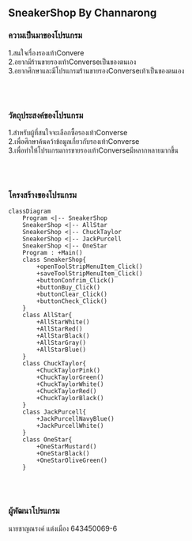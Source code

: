 ## SneakerShop By Channarong

### ความเป็นมาของโปรแกรม
1.สนใจเรื่องรองเท้าConvere<br/>
2.อยากมีร้านขายรองเท้าConverseเป็นของตนเอง<br/>
3.อยากศึกษาและมีโปรแกรมร้านขายรองConverseเท้าเป็นของตนเอง<br/>

<br/><br/>
### วัตถุประสงค์ของโปรแกรม
1.สำหรับผู้ที่สนใจจะเลือกซื้อรองเท้าConverse <br/>
2.เพื่อศึกษาค้นคว้าข้อมูลเกี่ยวกับรองเท้าConverse <br/>
3.เพื่อทำให้โปรแกรมการขายรองเท้าConverseมีหลากหลายมากขึ้น<br/>





<br/><br/>
### โครงสร้างของโปรแกรม
```mermaid
classDiagram
    Program <|-- SneakerShop
    SneakerShop <|-- AllStar
    SneakerShop <|-- ChuckTaylor
    SneakerShop <|-- JackPurcell
    SneakerShop <|-- OneStar
    Program : +Main()
    class SneakerShop{
        +openToolStripMenuItem_Click()
        +saveToolStripMenuItem_Click()
        +buttonConfrim_Click()
        +buttonBuy_Click()
        +buttonClear_Click()
        +buttonCheck_Click()
    }
    class AllStar{
        +AllStarWhite()
        +AllStarRed()
        +AllStarBlack()
        +AllStarGray()
        +AllStarBlue()
    }
    class ChuckTaylor{
        +ChuckTaylorPink()
        +ChuckTaylorGreen()
        +ChuckTaylorWhite()
        +ChuckTaylorRed()
        +ChuckTaylorBlack()
    }
    class JackPurcell{
        +JackPurcellNavyBlue()
        +JackPurcellWhite()
    }
    class OneStar{
        +OneStarMustard()
        +OneStarBlack()
        +OneStarOliveGreen()
    }
```
<br/><br/>
### ผู้พัฒนาโปรแกรม
นายชาญณรงค์ แต่งเมือง 643450069-6
